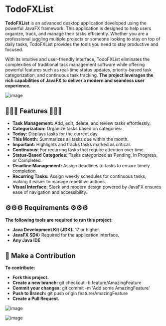 # TodoFXList

**TodoFXList** is an advanced desktop application developed using the powerful JavaFX framework. This application is designed to help users organize, track, and manage their tasks efficiently. Whether you are a professional juggling multiple projects or someone looking to stay on top of daily tasks, TodoFXList provides the tools you need to stay productive and focused.

With its intuitive and user-friendly interface, TodoFXList eliminates the complexities of traditional task management software while offering powerful features such as real-time status updates, priority-based task categorization, and continuous task tracking. **The project leverages the rich capabilities of JavaFX to deliver a modern and seamless user experience.**

![image](https://github.com/user-attachments/assets/dbfb1b9c-8741-4425-8571-c21461262111)

## 🚀🚀🚀 Features 🚀🚀🚀

- **Task Management:** Add, edit, delete, and review tasks effortlessly.
- **Categorization:** Organize tasks based on categories:
- **Today:** Displays tasks for the current day.
- **This Month:** Summarizes all tasks due within the month.
- **Important:** Highlights and tracks tasks marked as critical.
- **Continuous:** For recurring tasks that require attention over time.
- **Status-Based Categories:** Tasks categorized as Pending, In Progress, or Completed.
- **Deadline Management:** Assign deadlines to tasks to ensure timely completion.
- **Recurring Tasks:** Assign weekly schedules for continuous tasks, making it easier to manage repetitive actions.
- **Visual Interface:** Sleek and modern design powered by JavaFX ensures ease of navigation and accessibility.

## ⚙️⚙️⚙️ Requirements ⚙️⚙️⚙️

**The following tools are required to run this project:**
- **Java Development Kit (JDK):** 17 or higher.
- **JavaFX SDK:** Required for the application interface.
- **Any Java IDE**

## 🤝 Make a Contribution

**To contribute:**
- **Fork this project.**
- **Create a new branch:** git checkout -b feature/AmazingFeature
- **Commit your changes:** git commit -m 'Add some AmazingFeature'
- **Push to Branch:** git push origin feature/AmazingFeature
- **Create a Pull Request.**

![image](https://github.com/user-attachments/assets/9f10ec27-1e31-4109-9041-64264bb9cd73)

![image](https://github.com/user-attachments/assets/fbb24164-d86c-4918-b024-bc181123f82d)
